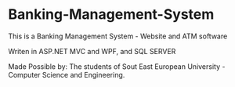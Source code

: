 # Banking-Management-System

This is a Banking Management System - Website and ATM software

Writen in ASP.NET MVC and WPF, and SQL SERVER 


Made Possible by: 
The students of Sout East European University - Computer Science and Engineering.
